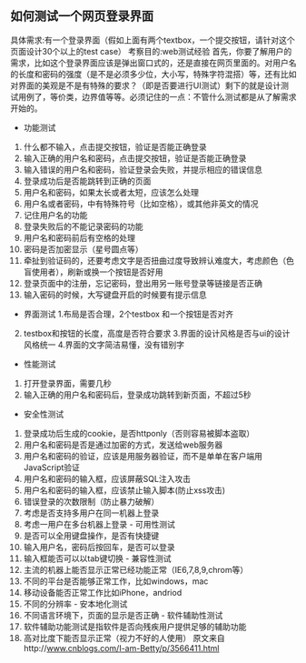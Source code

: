 如何测试一个网页登录界面
------------

具体需求:有一个登录界面（假如上面有两个textbox，一个提交按钮，请针对这个页面设计30个以上的test case）
考察目的:web测试经验
首先，你要了解用户的需求，比如这个登录界面应该是弹出窗口式的，还是直接在网页里面的。对用户名的长度和密码的强度（是不是必须多少位，大小写，特殊字符混搭）等，还有比如对界面的美观是不是有特殊的要求？（即是否要进行UI测试）剩下的就是设计测试用例了，等价类，边界值等等。必须记住的一点：不管什么测试都是从了解需求开始的。

 - 功能测试
 1. 什么都不输入，点击提交按钮，验证是否能正确登录
 2. 输入正确的用户名和密码，点击提交按钮，验证是否能正确登录
 3. 输入错误的用户名和密码，验证登录会失败，并提示相应的错误信息
 4. 登录成功后是否能跳转到正确的页面
 5. 用户名和密码，如果太长或者太短，应该怎么处理
 6. 用户名或者密码，中有特殊符号（比如空格），或其他非英文的情况
 7. 记住用户名的功能
 8. 登录失败后的不能记录密码的功能
 9. 用户名和密码前后有空格的处理
 10. 密码是否加密显示（星号圆点等）
 11. 牵扯到验证码的，还要考虑文字是否扭曲过度导致辨认难度大，考虑颜色（色盲使用者），刷新或换一个按钮是否好用
 12. 登录页面中的注册，忘记密码，登出用另一账号登录等链接是否正确
 13. 输入密码的时候，大写键盘开启的时候要有提示信息
  - 界面测试
  1.布局是否合理，2个testbox  和一个按钮是否对齐 
  2. testbox和按钮的长度，高度是否符合要求
  3.界面的设计风格是否与ui的设计风格统一
   4.界面的文字简洁易懂，没有错别字
   - 性能测试
  1. 打开登录界面，需要几秒
  2. 输入正确的用户名和密码后，登录成功跳转到新页面，不超过5秒
   - 安全性测试
   1. 登录成功后生成的cookie，是否httponly（否则容易被脚本盗取）
   2. 用户名和密码是否是通过加密的方式，发送给web服务器
   3. 用户名和密码的验证，应该是用服务器验证，而不是单单在客户端用JavaScript验证
   4. 用户名和密码的输入框，应该屏蔽SQL注入攻击
   5. 用户名和密码的输入框，应该禁止输入脚本(防止xss攻击)
   6. 错误登录的次数限制（防止暴力破解）
   7. 考虑是否支持多用户在同一机器上登录
   8. 考虑一用户在多台机器上登录
    - 可用性测试
   1. 是否可以全用键盘操作，是否有快捷键
   2. 输入用户名，密码后按回车，是否可以登录
   3. 输入框能否可以以tab键切换
    - 兼容性测试
   1. 主流的机器上能否显示正常已经功能正常（IE6,7,8,9,chrom等）
   2. 不同的平台是否能够正常工作，比如windows，mac
   3. 移动设备能否正常工作比如iPhone，andriod
   4. 不同的分辨率
    - 安本地化测试
   1. 不同语言环境下，页面的显示是否正确
    - 软件辅助性测试
   1. 软件辅助功能测试是指软件是否向残疾用户提供足够的辅助功能
   2. 高对比度下能否显示正常（视力不好的人使用）
  原文来自http://www.cnblogs.com/I-am-Betty/p/3566411.html
